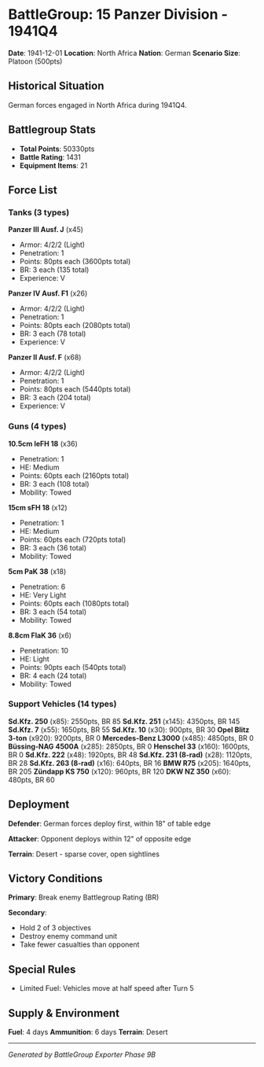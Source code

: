 # BattleGroup: 15 Panzer Division - 1941Q4

**Date**: 1941-12-01
**Location**: North Africa
**Nation**: German
**Scenario Size**: Platoon (500pts)

## Historical Situation

German forces engaged in North Africa during 1941Q4.

## Battlegroup Stats

- **Total Points**: 50330pts
- **Battle Rating**: 1431
- **Equipment Items**: 21

## Force List

### Tanks (3 types)

**Panzer III Ausf. J** (x45)
- Armor: 4/2/2 (Light)
- Penetration: 1
- Points: 80pts each (3600pts total)
- BR: 3 each (135 total)
- Experience: V

**Panzer IV Ausf. F1** (x26)
- Armor: 4/2/2 (Light)
- Penetration: 1
- Points: 80pts each (2080pts total)
- BR: 3 each (78 total)
- Experience: V

**Panzer II Ausf. F** (x68)
- Armor: 4/2/2 (Light)
- Penetration: 1
- Points: 80pts each (5440pts total)
- BR: 3 each (204 total)
- Experience: V

### Guns (4 types)

**10.5cm leFH 18** (x36)
- Penetration: 1
- HE: Medium
- Points: 60pts each (2160pts total)
- BR: 3 each (108 total)
- Mobility: Towed

**15cm sFH 18** (x12)
- Penetration: 1
- HE: Medium
- Points: 60pts each (720pts total)
- BR: 3 each (36 total)
- Mobility: Towed

**5cm PaK 38** (x18)
- Penetration: 6
- HE: Very Light
- Points: 60pts each (1080pts total)
- BR: 3 each (54 total)
- Mobility: Towed

**8.8cm FlaK 36** (x6)
- Penetration: 10
- HE: Light
- Points: 90pts each (540pts total)
- BR: 4 each (24 total)
- Mobility: Towed

### Support Vehicles (14 types)

**Sd.Kfz. 250** (x85): 2550pts, BR 85
**Sd.Kfz. 251** (x145): 4350pts, BR 145
**Sd.Kfz. 7** (x55): 1650pts, BR 55
**Sd.Kfz. 10** (x30): 900pts, BR 30
**Opel Blitz 3-ton** (x920): 9200pts, BR 0
**Mercedes-Benz L3000** (x485): 4850pts, BR 0
**Büssing-NAG 4500A** (x285): 2850pts, BR 0
**Henschel 33** (x160): 1600pts, BR 0
**Sd.Kfz. 222** (x48): 1920pts, BR 48
**Sd.Kfz. 231 (8-rad)** (x28): 1120pts, BR 28
**Sd.Kfz. 263 (8-rad)** (x16): 640pts, BR 16
**BMW R75** (x205): 1640pts, BR 205
**Zündapp KS 750** (x120): 960pts, BR 120
**DKW NZ 350** (x60): 480pts, BR 60

## Deployment

**Defender**: German forces deploy first, within 18" of table edge

**Attacker**: Opponent deploys within 12" of opposite edge

**Terrain**: Desert - sparse cover, open sightlines

## Victory Conditions

**Primary**: Break enemy Battlegroup Rating (BR)

**Secondary**:
- Hold 2 of 3 objectives
- Destroy enemy command unit
- Take fewer casualties than opponent

## Special Rules

- Limited Fuel: Vehicles move at half speed after Turn 5

## Supply & Environment

**Fuel**: 4 days
**Ammunition**: 6 days
**Terrain**: Desert

---

*Generated by BattleGroup Exporter Phase 9B*
